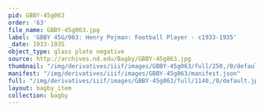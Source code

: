 ```yaml
---
pid: GBBY-45g063
order: '63'
file_name: GBBY-45g063.jpg
label: 'GBBY 45G/063: Henry Pojman: Football Player - c1933-1935'
_date: 1933-1935
object_type: glass plate negative
source: http://archives.nd.edu/Bagby/GBBY-45g063.jpg
thumbnail: "/img/derivatives/iiif/images/GBBY-45g063/full/250,/0/default.jpg"
manifest: "/img/derivatives/iiif/images/GBBY-45g063/manifest.json"
full: "/img/derivatives/iiif/images/GBBY-45g063/full/1140,/0/default.jpg"
layout: bagby_item
collection: bagby
---
```

